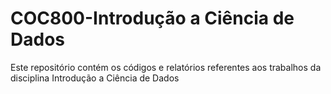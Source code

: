 # COC800-Introdução a Ciência de Dados

Este repositório contém os códigos e relatórios referentes aos trabalhos da disciplina Introdução a Ciência de Dados 

